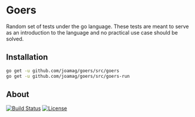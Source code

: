 # Goers

Random set of tests under the go language. These tests are meant to serve as an introduction to
the language and no practical use case should be solved.

## Installation

```bash
go get -u github.com/joamag/goers/src/goers
go get -u github.com/joamag/goers/src/goers-run
```

## About

[![Build Status](https://github.com/joamag/goers/workflows/Main%20Workflow/badge.svg)](https://github.com/joamag/goers/actions)
[![License](https://img.shields.io/badge/license-Apache%202.0-blue.svg)](https://www.apache.org/licenses/)
